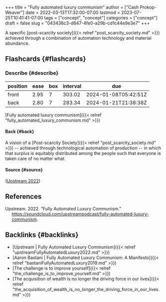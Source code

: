 +++
title = "Fully automated luxury communism"
author = ["Cash Prokop-Weaver"]
date = 2022-03-13T17:32:00-07:00
lastmod = 2023-07-25T10:41:41-07:00
tags = ["concept", "concept"]
categories = ["concept"]
draft = false
slug = "043438c3-d647-4fe0-a29b-cd1c44e9e3e7"
+++

A specific [post-scarcity society]({{< relref "post_scarcity_society.md" >}}) achieved through a combination of automation technology and material abundance.


## Flashcards {#flashcards}


### Describe {#describe}

| position | ease | box | interval | due                  |
|----------|------|-----|----------|----------------------|
| front    | 2.95 | 7   | 303.02   | 2024-01-08T05:42:51Z |
| back     | 2.80 | 7   | 283.34   | 2024-01-21T21:38:38Z |

[Fully automated luxury communism]({{< relref "fully_automated_luxury_communism.md" >}})


#### Back {#back}

A vision of a [Post-scarcity Society]({{< relref "post_scarcity_society.md" >}}) -- achieved through technological automation of production -- in which that surplus is equitably distributed among the people such that everyone is taken care of no matter what.


#### Source {#source}

(<a href="#citeproc_bib_item_1">Upstream 2022</a>)

## References

<style>.csl-entry{text-indent: -1.5em; margin-left: 1.5em;}</style><div class="csl-bib-body">
  <div class="csl-entry"><a id="citeproc_bib_item_1"></a>Upstream. 2022. “Fully Automated Luxury Communism.” <a href="https://soundcloud.com/upstreampodcast/fully-automated-luxury-communism">https://soundcloud.com/upstreampodcast/fully-automated-luxury-communism</a>.</div>
</div>


## Backlinks {#backlinks}

-   [Upstream | Fully Automated Luxury Communism]({{< relref "upstreamFullyAutomatedLuxury2022.md" >}})
-   [Aaron Bastani | Fully Automated Luxury Communism: A Manifesto]({{< relref "bastaniFullyAutomatedLuxury2019.md" >}})
-   [The challenge is to improve yourself]({{< relref "the_challenge_is_to_improve_yourself.md" >}})
-   [The acquisition of wealth is no longer the driving force in our lives]({{< relref "the_acquisition_of_wealth_is_no_longer_the_driving_force_in_our_lives.md" >}})
